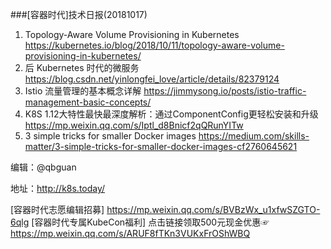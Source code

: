 ###[容器时代]技术日报(20181017)

1. Topology-Aware Volume Provisioning in Kubernetes  https://kubernetes.io/blog/2018/10/11/topology-aware-volume-provisioning-in-kubernetes/ 
2. 后 Kubernetes 时代的微服务  https://blog.csdn.net/yinlongfei_love/article/details/82379124
3. Istio 流量管理的基本概念详解  https://jimmysong.io/posts/istio-traffic-management-basic-concepts/
4. K8S 1.12大特性最快最深度解析：通过ComponentConfig更轻松安装和升级  https://mp.weixin.qq.com/s/Iptl_d8Bnicf2qQRunYITw
5. 3 simple tricks for smaller Docker images  https://medium.com/skills-matter/3-simple-tricks-for-smaller-docker-images-cf2760645621

编辑：@qbguan

地址：http://k8s.today/

[容器时代志愿编辑招募] https://mp.weixin.qq.com/s/BVBzWx_u1xfwSZGTO-6qlg
[容器时代专属KubeCon福利] 点击链接领取500元现金优惠☞ https://mp.weixin.qq.com/s/ARUF8fTKn3VUKxFrOShWBQ
